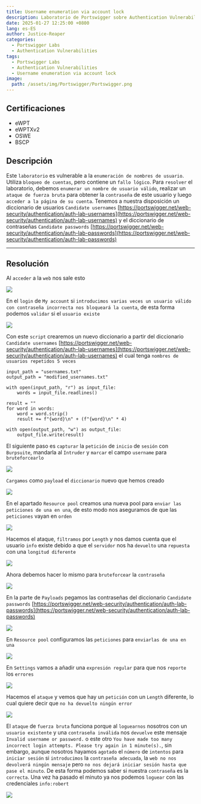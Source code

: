 ```yaml
---
title: Username enumeration via account lock
description: Laboratorio de Portswigger sobre Authentication Vulnerabilities
date: 2025-01-27 12:25:00 +0800
lang: es-ES
author: Justice-Reaper
categories:
  - Portswigger Labs
  - Authentication Vulnerabilities
tags:
  - Portswigger Labs
  - Authentication Vulnerabilities
  - Username enumeration via account lock
image:
  path: /assets/img/Portswigger/Portswigger.png
---
```


## Certificaciones

- eWPT
- eWPTXv2
- OSWE
- BSCP

## Descripción

Este `laboratorio` es vulnerable a la `enumeración de nombres de usuario`. Utiliza `bloqueo de cuentas`, pero contiene un `fallo lógico`. Para `resolver` el laboratorio, debemos `enumerar un nombre de usuario válido`, realizar un `ataque de fuerza bruta` para obtener la `contraseña` de este usuario y luego `acceder a la página de su cuenta`. Tenemos a nuestra disposición un diccionario de usuarios `Candidate usernames` [https://portswigger.net/web-security/authentication/auth-lab-usernames](https://portswigger.net/web-security/authentication/auth-lab-usernames) y el diccionario de contraseñas `Candidate passwords` [https://portswigger.net/web-security/authentication/auth-lab-passwords](https://portswigger.net/web-security/authentication/auth-lab-passwords)

---

## Resolución

Al `acceder` a la `web` nos sale esto

![](/assets/img/Authentication-Vulnerabilities-Lab-7/image_1.png)

En el `login` de `My account` si `introducimos varias veces un usuario válido con contraseña incorrecta nos bloqueará la cuenta`, de esta forma podemos `validar` si el `usuario existe`

![](/assets/img/Authentication-Vulnerabilities-Lab-7/image_2.png)

Con este `script` crearemos un nuevo diccionario a partir del diccionario `Candidate usernames` [https://portswigger.net/web-security/authentication/auth-lab-usernames](https://portswigger.net/web-security/authentication/auth-lab-usernames) el cual tenga `nombres de usuarios repetidos 5 veces`

```
input_path = "usernames.txt"
output_path = "modified_usernames.txt"

with open(input_path, "r") as input_file:
    words = input_file.readlines()

result = ""
for word in words:
    word = word.strip()
    result += f"{word}\n" + (f"{word}\n" * 4)

with open(output_path, "w") as output_file:
    output_file.write(result)
```

El siguiente paso es `capturar` la `petición` de `inicio` de `sesión` con `Burpsuite`, mandarla al `Intruder` y `marcar` el campo `username` para `bruteforcearlo`

![](/assets/img/Authentication-Vulnerabilities-Lab-7/image_3.png)

`Cargamos` como `payload` el `diccionario` nuevo que hemos creado

![](/assets/img/Authentication-Vulnerabilities-Lab-7/image_4.png)

En el apartado `Resource pool` creamos una nueva pool para `enviar las peticiones de una en una`, de esto modo nos aseguramos de que las `peticiones` vayan en `orden`

![](/assets/img/Authentication-Vulnerabilities-Lab-7/image_5.png)

Hacemos el ataque, `filtramos` por `Length` y nos damos cuenta que el usuario `info` existe debido a que el `servidor` nos ha `devuelto` una `repuesta` con una `longitud diferente`

![](/assets/img/Authentication-Vulnerabilities-Lab-7/image_6.png)

Ahora debemos hacer lo mismo para `bruteforcear` la `contraseña`

![](/assets/img/Authentication-Vulnerabilities-Lab-7/image_7.png)

En la parte de `Payloads` pegamos las contraseñas del diccionario `Candidate passwords` [https://portswigger.net/web-security/authentication/auth-lab-passwords](https://portswigger.net/web-security/authentication/auth-lab-passwords)

![](/assets/img/Authentication-Vulnerabilities-Lab-7/image_8.png)

En `Resource pool` configuramos las `peticiones` para `enviarlas de una en una`

![](/assets/img/Authentication-Vulnerabilities-Lab-7/image_9.png)

En `Settings` vamos a añadir una `expresión regular` para que nos `reporte` los `errores`

![](/assets/img/Authentication-Vulnerabilities-Lab-7/image_10.png)

Hacemos el `ataque` y vemos que hay un `petición` con un `Length` diferente, lo cual quiere decir que `no ha devuelto ningún error`

![](/assets/img/Authentication-Vulnerabilities-Lab-7/image_11.png)

El `ataque` de `fuerza bruta` funciona porque al `loguearnos` nosotros con un `usuario existente` y una `contraseña inválida` nos `devuelve` este mensaje `Invalid username or password.` o este otro `You have made too many incorrect login attempts. Please try again in 1 minute(s).`, sin embargo, aunque nosotros hayamos `agotado` el `número` de `intentos` para `iniciar sesión` si `introducimos` la `contraseña adecuada`, la `web no nos devolverá ningún mensaje` pero `no nos dejará iniciar sesión hasta que pase el minuto`. De esta forma podemos saber si nuestra `contraseña` es la `correcta`. Una vez ha pasado el minuto ya nos podemos `loguear` con las credenciales `info:robert`

![](/assets/img/Authentication-Vulnerabilities-Lab-7/image_12.png)
